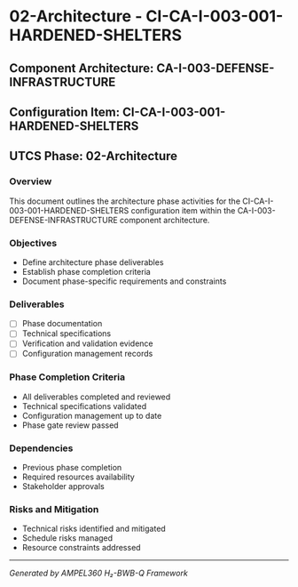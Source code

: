 # 02-Architecture - CI-CA-I-003-001-HARDENED-SHELTERS

## Component Architecture: CA-I-003-DEFENSE-INFRASTRUCTURE
## Configuration Item: CI-CA-I-003-001-HARDENED-SHELTERS
## UTCS Phase: 02-Architecture

### Overview
This document outlines the architecture phase activities for the CI-CA-I-003-001-HARDENED-SHELTERS configuration item within the CA-I-003-DEFENSE-INFRASTRUCTURE component architecture.

### Objectives
- Define architecture phase deliverables
- Establish phase completion criteria
- Document phase-specific requirements and constraints

### Deliverables
- [ ] Phase documentation
- [ ] Technical specifications
- [ ] Verification and validation evidence
- [ ] Configuration management records

### Phase Completion Criteria
- All deliverables completed and reviewed
- Technical specifications validated
- Configuration management up to date
- Phase gate review passed

### Dependencies
- Previous phase completion
- Required resources availability
- Stakeholder approvals

### Risks and Mitigation
- Technical risks identified and mitigated
- Schedule risks managed
- Resource constraints addressed

---
*Generated by AMPEL360 H₂-BWB-Q Framework*
